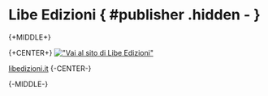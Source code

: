 # Libe Edizioni { #publisher .hidden - }

{+MIDDLE+}

{+CENTER+}
[!["Vai al sito di Libe Edizioni"](/media/mare/DATI/0-WEB-DEVELOP-0/LIBEDIZIONI/EBOOKS_REPOS/un-occhio-di-vetro/inc/images/logo.jpg)](http://www.libedizioni.it)

[libedizioni.it](http://www.libedizioni.it "Vai al sito di Libe Edizioni")
{-CENTER-}

{-MIDDLE-}
